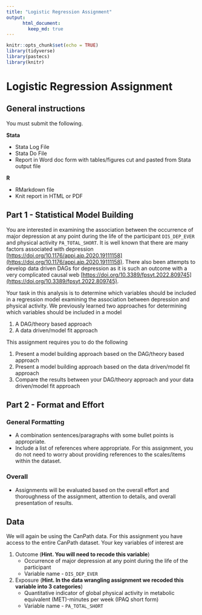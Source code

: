 ```yaml
---
title: "Logistic Regression Assignment"
output:
      html_document:
        keep_md: true
---
```



```r
knitr::opts_chunk$set(echo = TRUE)
library(tidyverse)
library(pastecs)
library(knitr)
```

# Logistic Regression Assignment

## General instructions

You must submit the following. 

**Stata**

* Stata Log File
* Stata Do File
* Report in Word doc form with tables/figures cut and pasted from Stata output file

**R**

* RMarkdown file
* Knit report in HTML or PDF

## Part 1 - Statistical Model Building

You are interested in examining the association between the occurrence of major depression at any point during the life of the participant `DIS_DEP_EVER` and physical activity `PA_TOTAL_SHORT`. It is well known that there are many factors associated with depression [https://doi.org/10.1176/appi.ajp.2020.19111158](https://doi.org/10.1176/appi.ajp.2020.19111158). There also been attempts to develop data driven DAGs for depression as it is such an outcome with a very complicated causal web [https://doi.org/10.3389/fpsyt.2022.809745](https://doi.org/10.3389/fpsyt.2022.809745).

Your task in this analysis is to determine which variables should be included in a regression model examining the association between depression and physical activity. We previously learned two approaches for determining which variables should be included in a model

1. A DAG/theory based approach
2. A data driven/model fit approach

This assignment requires you to do the following

1. Present a model building approach based on the DAG/theory based approach
2. Present a model building approach based on the data driven/model fit approach
3. Compare the results between your DAG/theory approach and your data driven/model fit approach

## Part 2 - Format and Effort 

### General Formatting
- A combination sentences/paragraphs with some bullet points is appropriate.
- Include a list of references where appropriate. For this assignment, you do not need to worry
about providing references to the scales/items within the dataset.

### Overall
- Assignments will be evaluated based on the overall effort and thoroughness of the assignment, attention to details, and overall presentation of results.

## Data

We will again be using the CanPath data. For this assignment you have access to the entire CanPath dataset. Your key variables of interest are

1. Outcome (__Hint. You will need to recode this variable__)
    * Occurrence of major depression at any point during the life of the participant
    * Variable name - `DIS_DEP_EVER`
2. Exposure (__Hint. In the data wrangling assignment we recoded this variable into 3 categories__)
    * Quantitative indicator of global physical activity in metabolic equivalent (MET)-minutes per week (IPAQ short form)
    * Variable name - `PA_TOTAL_SHORT`

